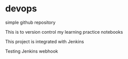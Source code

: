 # devops
simple github repository

This is to version control my learning practice notebooks

This project is integrated with Jenkins

Testing Jenkins webhook
